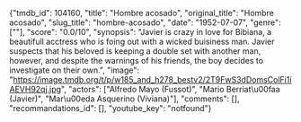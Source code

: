 {"tmdb_id": 104160, "title": "Hombre acosado", "original_title": "Hombre acosado", "slug_title": "hombre-acosado", "date": "1952-07-07", "genre": [""], "score": "0.0/10", "synopsis": "Javier is crazy in love for Bibiana, a beautifull acctress who is foing out with a wicked buisiness man. Javier suspects that his beloved is keeping a double set with another man, however, and despite the warnings of his friends, the boy decides to investigate on their own.", "image": "https://image.tmdb.org/t/p/w185_and_h278_bestv2/2T9FwS3dDomsColFi1iAEVH92qj.jpg", "actors": ["Alfredo Mayo (Fussot)", "Mario Berriat\u00faa (Javier)", "Mar\u00eda Asquerino (Viviana)"], "comments": [], "recommandations_id": [], "youtube_key": "notfound"}